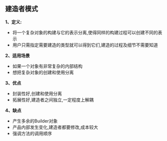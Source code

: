 ## 建造者模式

**1、定义:**
- 将一个复杂对象的构建与它的表示分离,使得同样的构建过程可以创建不同的表示
- 用户只需指定需要建造的类型就可以得到它们,建造的过程及细节不需要知道

**2、适用场景**
- 如果一个对象有非常复杂的内部结构
- 想把复杂对象的创建和使用分离

**3、优点**
- 封装性好,创建和使用分离
- 拓展性好,建造者之间独立,一定程度上解耦

**4、缺点**
- 产生多余的Builder对象
- 产品内部发生变化,建造者都要修改,成本较大
- 强调方法的调用顺序